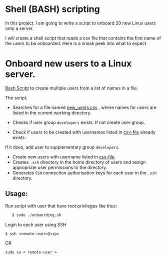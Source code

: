 # Shell (BASH) scripting

In this project, I am going to write a script to onboard 20 new Linux users onto a server. 

I will create a shell script that reads a csv file that contains the
first name of the users to be onboarded. 
Here is a sneak peek into what to expect


# Onboard new users to a Linux server.
[Bash Script](onboarding.sh) to create multiple users from a list of names in a file.

The script;

- Searches for a file named [new_users.csv](new_users.csv) , where names for users are listed in the current working directory.

- Checks if user group `developers` exists. If not create user group.
- Check if users to be created with usernames listed in [csv-file](new_users.csv) already exists.

 If it does, add user to supplementary group `developers`.
- Create new users with username listed in [csv-file](new_users.csv).
- Creates `.ssh` directory in the home directory of users and assign appropriate user permissions to the directory.
- Generates `SSH` connection authorisation keys for each user in the `.ssh` directory.

## Usage:
Run script with user that have root privileges like thus:

```bash
   $ sudo ./onbaording.sh
```

Login to each user using SSH 

```
$ ssh <remote-user>@<ip>
```

OR

```
sudo su < remote-user >
```





